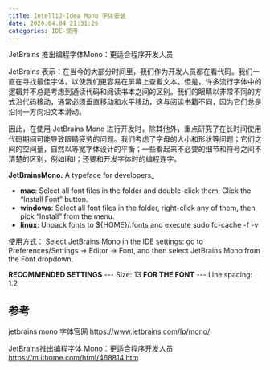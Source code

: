 ```yaml
---
title: IntelliJ-Idea Mono 字体安装
date: 2020.04.04 21:31:26
categories: IDE-使用
---
```


JetBrains 推出编程字体Mono：更适合程序开发人员

JetBrains 表示：在当今的大部分时间里，我们作为开发人员都在看代码。我们一直在寻找最佳字体，以使我们更容易在屏幕上查看文本。但是，许多流行字体中的逻辑并不总是考虑到通读代码和阅读书本之间的区别。我们的眼睛以非常不同的方式沿代码移动，通常必须垂直移动和水平移动，这与阅读书籍不同，因为它们总是沿同一方向沿文本滑动。

因此，在使用 JetBrains Mono 进行开发时，除其他外，重点研究了在长时间使用代码期间可能导致眼睛疲劳的问题。我们考虑了字母的大小和形状等问题；它们之间的空间量，自然以等宽字体设计的平衡；一些看起来不必要的细节和符号之间不清楚的区别，例如I和l；还要和开发字体时的编程连字。

**JetBrainsMono.**
A typeface for developers_

* **mac**: Select all font files in the folder and double-click them. Click the “Install Font” button.
* **windows**: Select all font files in the folder, right-click any of them, then pick “Install” from the menu.
* **linux**: Unpack fonts to ${HOME}/.fonts and execute
    sudo fc-cache -f -v

使用方式：
Select JetBrains Mono in the IDE settings: go to Preferences/Settings → Editor → Font, and then select JetBrains Mono from the Font dropdown.

**RECOMMENDED SETTINGS** --- Size: 13
**FOR THE FONT** --- Line spacing: 1.2

## 参考

jetbrains mono 字体官网
https://www.jetbrains.com/lp/mono/

JetBrains推出编程字体 Mono：更适合程序开发人员
https://m.ithome.com/html/468814.htm
